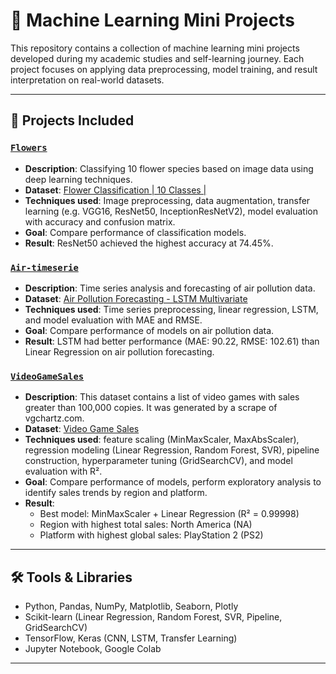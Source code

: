 
# 🧠 Machine Learning Mini Projects

This repository contains a collection of machine learning mini projects developed during my academic studies and self-learning journey. Each project focuses on applying data preprocessing, model training, and result interpretation on real-world datasets.

---

## 📁 Projects Included

### [`Flowers`](./Flowers)
- **Description**: Classifying 10 flower species based on image data using deep learning techniques.
- **Dataset**: [Flower Classification | 10 Classes |](https://www.kaggle.com/datasets/utkarshsaxenadn/flower-classification-5-classes-roselilyetc)
- **Techniques used**: Image preprocessing, data augmentation, transfer learning (e.g. VGG16, ResNet50, InceptionResNetV2), model evaluation with accuracy and confusion matrix.
- **Goal**: Compare performance of classification models.
- **Result**: ResNet50 achieved the highest accuracy at 74.45%.

### [`Air-timeserie`](./Air_Timeserie)
- **Description**: Time series analysis and forecasting of air pollution data.
- **Dataset**: [Air Pollution Forecasting - LSTM Multivariate](https://www.kaggle.com/datasets/rupakroy/lstm-datasets-multivariate-univariate?select=LSTM-Multivariate_pollution.csv)
- **Techniques used**: Time series preprocessing, linear regression, LSTM, and model evaluation with MAE and RMSE.
- **Goal**: Compare performance of models on air pollution data.
- **Result**: LSTM had better performance (MAE: 90.22, RMSE: 102.61) than Linear Regression on air pollution forecasting.

### [`VideoGameSales`](./VideoGameSales_CSV)
- **Description**: This dataset contains a list of video games with sales greater than 100,000 copies. It was generated by a scrape of vgchartz.com.
- **Dataset**: [Video Game Sales](https://www.kaggle.com/datasets/gregorut/videogamesales)
- **Techniques used**: feature scaling (MinMaxScaler, MaxAbsScaler), regression modeling (Linear Regression, Random Forest, SVR), pipeline construction, hyperparameter tuning (GridSearchCV), and model evaluation with R².
- **Goal**: Compare performance of models, perform exploratory analysis to identify sales trends by region and platform.
- **Result**:  
  - Best model: MinMaxScaler + Linear Regression (R² = 0.99998)  
  - Region with highest total sales: North America (NA)  
  - Platform with highest global sales: PlayStation 2 (PS2)

---

## 🛠️ Tools & Libraries

- Python, Pandas, NumPy, Matplotlib, Seaborn, Plotly  
- Scikit-learn (Linear Regression, Random Forest, SVR, Pipeline, GridSearchCV)  
- TensorFlow, Keras (CNN, LSTM, Transfer Learning)  
- Jupyter Notebook, Google Colab

---
